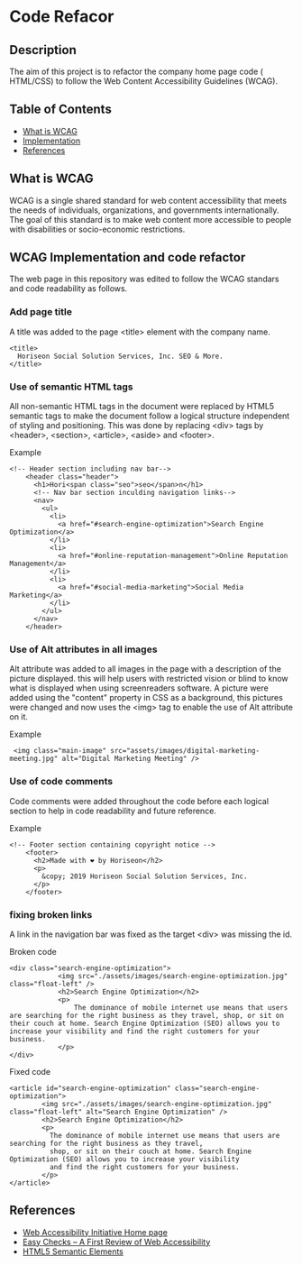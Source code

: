 # Code Refacor

## Description

The aim of this project is to refactor the company home page code ( HTML/CSS) to follow the Web Content Accessibility Guidelines (WCAG).

## Table of Contents

- [What is WCAG](#What%20is%20WCAG)
- [Implementation](#Implementation)
- [References](#References)

## What is WCAG

WCAG is a single shared standard for web content accessibility that meets the needs of individuals, organizations, and governments internationally. The goal of this standard is to make web content more accessible to people with disabilities or socio-economic restrictions.

## WCAG Implementation and code refactor

The web page in this repository was edited to follow the WCAG standars and code readability as follows.

### Add page title

A title was added to the page \<title> element with the company name.

    <title>
      Horiseon Social Solution Services, Inc. SEO & More.
    </title>

### Use of semantic HTML tags

All non-semantic HTML tags in the document were replaced by HTML5 semantic tags to make the document follow a logical structure independent of styling and positioning. This was done by replacing \<div> tags by \<header>, \<section>, \<article>, \<aside> and \<footer>.

Example

```
<!-- Header section including nav bar-->
    <header class="header">
      <h1>Hori<span class="seo">seo</span>n</h1>
      <!-- Nav bar section inculding navigation links-->
      <nav>
        <ul>
          <li>
            <a href="#search-engine-optimization">Search Engine Optimization</a>
          </li>
          <li>
            <a href="#online-reputation-management">Online Reputation Management</a>
          </li>
          <li>
            <a href="#social-media-marketing">Social Media Marketing</a>
          </li>
        </ul>
      </nav>
    </header>
```

### Use of Alt attributes in all images

Alt attribute was added to all images in the page with a description of the picture displayed. this will help users with restricted vision or blind to know what is displayed when using screenreaders software. A picture were added using the "content" property in CSS as a background, this pictures were changed and now uses the \<img> tag to enable the use of Alt attribute on it.

Example

```
 <img class="main-image" src="assets/images/digital-marketing-meeting.jpg" alt="Digital Marketing Meeting" />
```

### Use of code comments

Code comments were added throughout the code before each logical section to help in code readability and future reference.

Example

```
<!-- Footer section containing copyright notice -->
    <footer>
      <h2>Made with ❤️️ by Horiseon</h2>
      <p>
        &copy; 2019 Horiseon Social Solution Services, Inc.
      </p>
    </footer>
```

### fixing broken links

A link in the navigation bar was fixed as the target \<div> was missing the id.

Broken code

```
<div class="search-engine-optimization">
            <img src="./assets/images/search-engine-optimization.jpg" class="float-left" />
            <h2>Search Engine Optimization</h2>
            <p>
                The dominance of mobile internet use means that users are searching for the right business as they travel, shop, or sit on their couch at home. Search Engine Optimization (SEO) allows you to increase your visibility and find the right customers for your business.
            </p>
</div>

```

Fixed code

```
<article id="search-engine-optimization" class="search-engine-optimization">
        <img src="./assets/images/search-engine-optimization.jpg" class="float-left" alt="Search Engine Optimization" />
        <h2>Search Engine Optimization</h2>
        <p>
          The dominance of mobile internet use means that users are searching for the right business as they travel,
          shop, or sit on their couch at home. Search Engine Optimization (SEO) allows you to increase your visibility
          and find the right customers for your business.
        </p>
</article>
```

## References

- [Web Accessibility Initiative Home page](https://www.w3.org/WAI/)
- [Easy Checks – A First Review of Web Accessibility](https://www.w3.org/WAI/test-evaluate/preliminary/#title)
- [HTML5 Semantic Elements](https://www.w3schools.com/html/html5_semantic_elements.asp)
